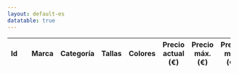 ```yaml
---
layout: default-es
datatable: true
---
```


<div class="datatable-begin">
	<table id="example" class="display" style="width:100%">
		<thead>
	        <tr>
	            <th>Id</th>
	        	<th></th>
	            <th>Marca</th>
	            <th>Categoría</th>
	            <th>Tallas</th>
	            <th>Colores</th>
	            <th>Precio actual (€)</th>
	            <th>Precio máx. (€)</th>
	            <th>Precio min. (€)</th>
	            <th>Descuento actual (€)</th>
	        </tr>
	    </thead>
	</table>
</div>